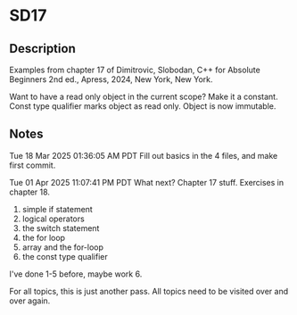 # SD17
## Description
Examples from chapter 17 of Dimitrovic, Slobodan, C++ for Absolute Beginners
2nd ed., Apress, 2024, New York, New York.

Want to have a read only object in the current scope? Make it a constant. Const
type qualifier marks object as read only. Object is now immutable.

## Notes

Tue 18 Mar 2025 01:36:05 AM PDT
Fill out basics in the 4 files, and make first commit.


Tue 01 Apr 2025 11:07:41 PM PDT
What next? Chapter 17 stuff. Exercises in chapter 18.
1. simple if statement
2. logical operators
3. the switch statement
4. the for loop
5. array and the for-loop
6. the  const  type qualifier

I've done 1-5 before, maybe work 6.

For all topics, this is just another pass. All topics need to be visited over
and over again.
